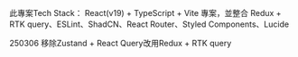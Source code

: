 此專案Tech Stack：
React(v19) + TypeScript + Vite 專案，並整合 Redux + RTK query、ESLint、ShadCN、React Router、Styled Components、Lucide

250306 移除Zustand + React Query改用Redux + RTK query